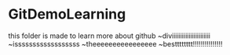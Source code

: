 # GitDemoLearning
this folder is made to learn more about github
~diviiiiiiiiiiiiiiiiiiiiiii
~issssssssssssssssss
~theeeeeeeeeeeeeeee
~bestttttttt!!!!!!!!!!!!!!!
